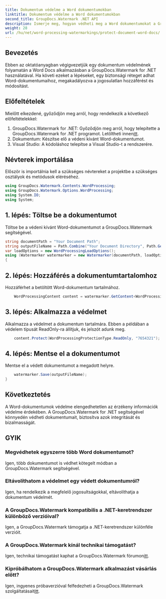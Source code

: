 ```yaml
---
title: Dokumentum védelme a Word dokumentumokban
linktitle: Dokumentum védelme a Word dokumentumokban
second_title: GroupDocs.Watermark .NET API
description: Ismerje meg, hogyan védheti meg a Word dokumentumokat a GroupDocs.Watermark for .NET használatával. Kövesse lépésenkénti oktatóanyagunkat, hogy könnyedén növelje dokumentumai biztonságát.
weight: 28
url: /hu/net/word-processing-watermarkings/protect-document-word-docs/
---
```

## Bevezetés
Ebben az oktatóanyagban végigvezetjük egy dokumentum védelmének folyamatán a Word Docs alkalmazásban a GroupDocs.Watermark for .NET használatával. Ha követi ezeket a lépéseket, egy biztonsági réteget adhat Word-dokumentumaihoz, megakadályozva a jogosulatlan hozzáférést és módosítást.
## Előfeltételek
Mielőtt elkezdené, győződjön meg arról, hogy rendelkezik a következő előfeltételekkel:
1.  GroupDocs.Watermark for .NET: Győződjön meg arról, hogy telepítette a GroupDocs.Watermark for .NET programot. Letöltheti innen[itt](https://releases.groupdocs.com/Watermark/net/).
2. Dokumentum: Készítse elő a védeni kívánt Word-dokumentumot.
3. Visual Studio: A kódoláshoz telepítse a Visual Studio-t a rendszerére.

## Névterek importálása
Először is importálnia kell a szükséges névtereket a projektbe a szükséges osztályok és metódusok eléréséhez.
```csharp
using GroupDocs.Watermark.Contents.WordProcessing;
using GroupDocs.Watermark.Options.WordProcessing;
using System.IO;
using System;
```
## 1. lépés: Töltse be a dokumentumot
Töltse be a védeni kívánt Word-dokumentumot a GroupDocs.Watermark segítségével.
```csharp
string documentPath = "Your Document Path";
string outputFileName = Path.Combine("Your Document Directory", Path.GetFileName(documentPath));
var loadOptions = new WordProcessingLoadOptions();
using (Watermarker watermarker = new Watermarker(documentPath, loadOptions))
{
```
## 2. lépés: Hozzáférés a dokumentumtartalomhoz
Hozzáférhet a betöltött Word-dokumentum tartalmához.
```csharp
    WordProcessingContent content = watermarker.GetContent<WordProcessingContent>();
```
## 3. lépés: Alkalmazza a védelmet
Alkalmazza a védelmet a dokumentum tartalmára. Ebben a példában a védelem típusát ReadOnly-ra állítjuk, és jelszót adunk meg.
```csharp
    content.Protect(WordProcessingProtectionType.ReadOnly, "7654321");
```
## 4. lépés: Mentse el a dokumentumot
Mentse el a védett dokumentumot a megadott helyre.
```csharp
    watermarker.Save(outputFileName);
}
```

## Következtetés
A Word-dokumentumok védelme elengedhetetlen az érzékeny információk védelme érdekében. A GroupDocs.Watermark for .NET segítségével könnyedén védheti dokumentumait, biztosítva azok integritását és bizalmasságát.
## GYIK
### Megvédhetek egyszerre több Word dokumentumot?
Igen, több dokumentumot is védhet kötegelt módban a GroupDocs.Watermark segítségével.
### Eltávolíthatom a védelmet egy védett dokumentumról?
Igen, ha rendelkezik a megfelelő jogosultságokkal, eltávolíthatja a dokumentum védelmét.
### A GroupDocs.Watermark kompatibilis a .NET-keretrendszer különböző verzióival?
Igen, a GroupDocs.Watermark támogatja a .NET-keretrendszer különféle verzióit.
### A GroupDocs.Watermark kínál technikai támogatást?
 Igen, technikai támogatást kaphat a GroupDocs.Watermark fórumon[itt](https://forum.groupdocs.com/c/watermark/19).
### Kipróbálhatom a GroupDocs.Watermark alkalmazást vásárlás előtt?
 Igen, ingyenes próbaverzióval felfedezheti a GroupDocs.Watermark szolgáltatásait[itt](https://releases.groupdocs.com/).